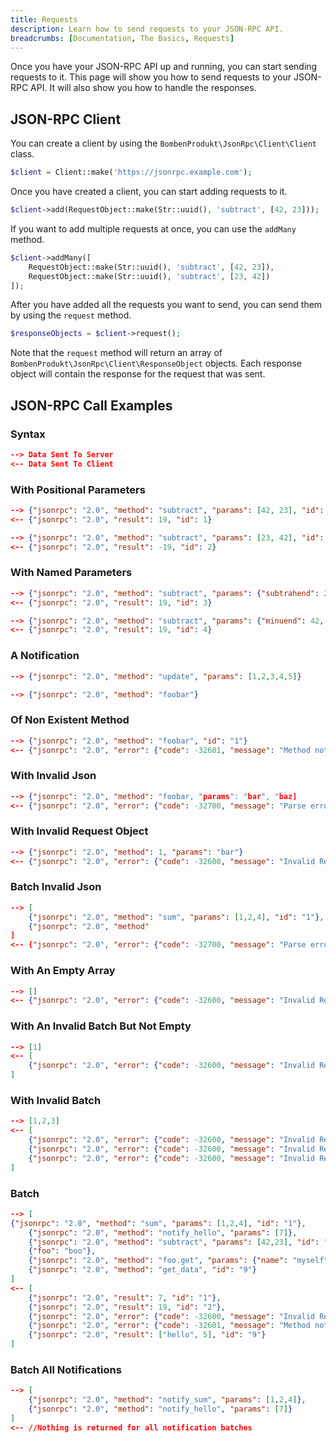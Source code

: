```yaml
---
title: Requests
description: Learn how to send requests to your JSON-RPC API.
breadcrumbs: [Documentation, The Basics, Requests]
---
```


Once you have your JSON-RPC API up and running, you can start sending requests to it. This page will show you how to send requests to your JSON-RPC API. It will also show you how to handle the responses.

## JSON-RPC Client

You can create a client by using the `BombenProdukt\JsonRpc\Client\Client` class.

```php
$client = Client::make('https://jsonrpc.example.com');
```

Once you have created a client, you can start adding requests to it.

```php
$client->add(RequestObject::make(Str::uuid(), 'subtract', [42, 23]));
```

If you want to add multiple requests at once, you can use the `addMany` method.

```php
$client->addMany([
    RequestObject::make(Str::uuid(), 'subtract', [42, 23]),
    RequestObject::make(Str::uuid(), 'subtract', [23, 42])
]);
```

After you have added all the requests you want to send, you can send them by using the `request` method.

```php
$responseObjects = $client->request();
```

Note that the `request` method will return an array of `BombenProdukt\JsonRpc\Client\ResponseObject` objects. Each response object will contain the response for the request that was sent.

## JSON-RPC Call Examples

### Syntax

```json
--> Data Sent To Server
<-- Data Sent To Client
```

### With Positional Parameters

```json
--> {"jsonrpc": "2.0", "method": "subtract", "params": [42, 23], "id": 1}
<-- {"jsonrpc": "2.0", "result": 19, "id": 1}
```

```json
--> {"jsonrpc": "2.0", "method": "subtract", "params": [23, 42], "id": 2}
<-- {"jsonrpc": "2.0", "result": -19, "id": 2}
```

### With Named Parameters

```json
--> {"jsonrpc": "2.0", "method": "subtract", "params": {"subtrahend": 23, "minuend": 42}, "id": 3}
<-- {"jsonrpc": "2.0", "result": 19, "id": 3}
```

```json
--> {"jsonrpc": "2.0", "method": "subtract", "params": {"minuend": 42, "subtrahend": 23}, "id": 4}
<-- {"jsonrpc": "2.0", "result": 19, "id": 4}
```

### A Notification

```json
--> {"jsonrpc": "2.0", "method": "update", "params": [1,2,3,4,5]}
```

```json
--> {"jsonrpc": "2.0", "method": "foobar"}
```

### Of Non Existent Method

```json
--> {"jsonrpc": "2.0", "method": "foobar", "id": "1"}
<-- {"jsonrpc": "2.0", "error": {"code": -32601, "message": "Method not found"}, "id": "1"}
```

### With Invalid Json

```json
--> {"jsonrpc": "2.0", "method": "foobar, "params": "bar", "baz]
<-- {"jsonrpc": "2.0", "error": {"code": -32700, "message": "Parse error"}, "id": null}
```

### With Invalid Request Object

```json
--> {"jsonrpc": "2.0", "method": 1, "params": "bar"}
<-- {"jsonrpc": "2.0", "error": {"code": -32600, "message": "Invalid Request"}, "id": null}
```

### Batch Invalid Json

```json
--> [
    {"jsonrpc": "2.0", "method": "sum", "params": [1,2,4], "id": "1"},
    {"jsonrpc": "2.0", "method"
]
<-- {"jsonrpc": "2.0", "error": {"code": -32700, "message": "Parse error"}, "id": null}
```

### With An Empty Array

```json
--> []
<-- {"jsonrpc": "2.0", "error": {"code": -32600, "message": "Invalid Request"}, "id": null}
```

### With An Invalid Batch But Not Empty

```json
--> [1]
<-- [
    {"jsonrpc": "2.0", "error": {"code": -32600, "message": "Invalid Request"}, "id": null}
]
```

### With Invalid Batch

```json
--> [1,2,3]
<-- [
    {"jsonrpc": "2.0", "error": {"code": -32600, "message": "Invalid Request"}, "id": null},
    {"jsonrpc": "2.0", "error": {"code": -32600, "message": "Invalid Request"}, "id": null},
    {"jsonrpc": "2.0", "error": {"code": -32600, "message": "Invalid Request"}, "id": null}
]
```

### Batch

```json
--> [
{"jsonrpc": "2.0", "method": "sum", "params": [1,2,4], "id": "1"},
    {"jsonrpc": "2.0", "method": "notify_hello", "params": [7]},
    {"jsonrpc": "2.0", "method": "subtract", "params": [42,23], "id": "2"},
    {"foo": "boo"},
    {"jsonrpc": "2.0", "method": "foo.get", "params": {"name": "myself"}, "id": "5"},
    {"jsonrpc": "2.0", "method": "get_data", "id": "9"}
]
<-- [
    {"jsonrpc": "2.0", "result": 7, "id": "1"},
    {"jsonrpc": "2.0", "result": 19, "id": "2"},
    {"jsonrpc": "2.0", "error": {"code": -32600, "message": "Invalid Request"}, "id": null},
    {"jsonrpc": "2.0", "error": {"code": -32601, "message": "Method not found"}, "id": "5"},
    {"jsonrpc": "2.0", "result": ["hello", 5], "id": "9"}
]
```

### Batch All Notifications

```json
--> [
    {"jsonrpc": "2.0", "method": "notify_sum", "params": [1,2,4]},
    {"jsonrpc": "2.0", "method": "notify_hello", "params": [7]}
]
<-- //Nothing is returned for all notification batches
```
